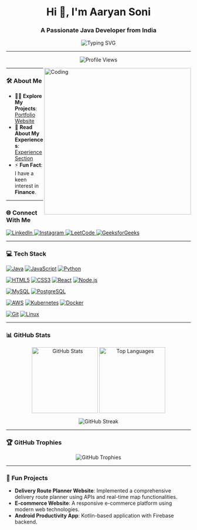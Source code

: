 <h1 align="center">Hi 👋, I'm Aaryan Soni</h1>
<h3 align="center">A Passionate Java Developer from India</h3>

<p align="center">
  <img src="https://readme-typing-svg.demolab.com?font=Fira+Code&size=24&pause=1000&color=0078D7&center=true&width=500&lines=Java+Enthusiast+%7C+Cloud+Computing;Love+to+Explore+and+Learn+New+Technologies;Welcome+to+my+GitHub+Universe!" alt="Typing SVG">
</p>

---

<p align="center">
  <img src="https://komarev.com/ghpvc/?username=aaryann20&label=Profile%20Views&color=0e75b6&style=flat" alt="Profile Views" />
</p>

<img align="right" alt="Coding" width="400" src="https://final-fortfolio-website.vercel.app/about-pic.png" />

---

### 🛠 **About Me**
- 👨‍💻 **Explore My Projects**: [Portfolio Website](https://final-fortfolio-website.vercel.app/#experience)  
- 📄 **Read About My Experiences**: [Experience Section](https://final-fortfolio-website.vercel.app/#experience)  
- ⚡ **Fun Fact**: I have a keen interest in **Finance**.

---

### 🌐 **Connect With Me**
<p align="left">
  <a href="https://www.linkedin.com/in/aaryan-soni2004/" target="_blank">
    <img src="https://img.shields.io/badge/LinkedIn-0077B5?style=for-the-badge&logo=linkedin&logoColor=white" alt="LinkedIn"/>
  </a>
  <a href="https://instagram.com/aaryannn20" target="_blank">
    <img src="https://img.shields.io/badge/Instagram-E4405F?style=for-the-badge&logo=instagram&logoColor=white" alt="Instagram"/>
  </a>
  <a href="https://www.leetcode.com/soniaaryan2020" target="_blank">
    <img src="https://img.shields.io/badge/-LeetCode-FFA116?style=for-the-badge&logo=LeetCode&logoColor=black" alt="LeetCode"/>
  </a>
  <a href="https://auth.geeksforgeeks.org/user/soniaaryxiq7" target="_blank">
    <img src="https://img.shields.io/badge/GeeksforGeeks-298D46?style=for-the-badge&logo=geeksforgeeks&logoColor=white" alt="GeeksforGeeks"/>
  </a>
</p>

---

### 💻 **Tech Stack**
<p align="left">
  <!-- Programming Languages -->
  <a href="https://www.java.com" target="_blank"><img src="https://img.shields.io/badge/Java-ED8B00?style=for-the-badge&logo=openjdk&logoColor=white" alt="Java"/></a>
  <a href="https://developer.mozilla.org/en-US/docs/Web/JavaScript" target="_blank"><img src="https://img.shields.io/badge/JavaScript-F7DF1E?style=for-the-badge&logo=javascript&logoColor=black" alt="JavaScript"/></a>
  <a href="https://www.python.org" target="_blank"><img src="https://img.shields.io/badge/Python-3776AB?style=for-the-badge&logo=python&logoColor=white" alt="Python"/></a>
  
  <!-- Web Development -->
  <a href="https://www.w3.org/html/" target="_blank"><img src="https://img.shields.io/badge/HTML5-E34F26?style=for-the-badge&logo=html5&logoColor=white" alt="HTML5"/></a>
  <a href="https://www.w3schools.com/css/" target="_blank"><img src="https://img.shields.io/badge/CSS3-1572B6?style=for-the-badge&logo=css3&logoColor=white" alt="CSS3"/></a>
  <a href="https://reactjs.org/" target="_blank"><img src="https://img.shields.io/badge/React-20232A?style=for-the-badge&logo=react&logoColor=61DAFB" alt="React"/></a>
  <a href="https://nodejs.org" target="_blank"><img src="https://img.shields.io/badge/Node.js-339933?style=for-the-badge&logo=nodedotjs&logoColor=white" alt="Node.js"/></a>
  
  <!-- Databases -->
  <a href="https://www.mysql.com/" target="_blank"><img src="https://img.shields.io/badge/MySQL-4479A1?style=for-the-badge&logo=mysql&logoColor=white" alt="MySQL"/></a>
  <a href="https://www.postgresql.org" target="_blank"><img src="https://img.shields.io/badge/PostgreSQL-4169E1?style=for-the-badge&logo=postgresql&logoColor=white" alt="PostgreSQL"/></a>
  
  <!-- Cloud & DevOps -->
  <a href="https://aws.amazon.com" target="_blank"><img src="https://img.shields.io/badge/AWS-232F3E?style=for-the-badge&logo=amazonaws&logoColor=white" alt="AWS"/></a>
   <a href="https://kubernetes.io/" target="_blank"><img src="https://img.shields.io/badge/Kubernetes-326CE5?style=for-the-badge&logo=kubernetes&logoColor=white" alt="Kubernetes"/></a>
  <a href="https://www.docker.com/" target="_blank"><img src="https://img.shields.io/badge/Docker-2496ED?style=for-the-badge&logo=docker&logoColor=white" alt="Docker"/></a>
  
  <!-- Tools -->
  <a href="https://git-scm.com/" target="_blank"><img src="https://img.shields.io/badge/Git-F05032?style=for-the-badge&logo=git&logoColor=white" alt="Git"/></a>
  <a href="https://www.linux.org/" target="_blank"><img src="https://img.shields.io/badge/Linux-FCC624?style=for-the-badge&logo=linux&logoColor=black" alt="Linux"/></a>
</p>

---

### 📊 **GitHub Stats**
<p align="center">
  <img align="center" src="https://github-readme-stats.vercel.app/api?username=aaryann20&show_icons=true&locale=en&theme=radical" alt="GitHub Stats" height="180" />
  <img align="center" src="https://github-readme-stats.vercel.app/api/top-langs/?username=aaryann20&layout=compact&theme=radical&hide=html,css" alt="Top Languages" height="180" />
</p>
<p align="center">
  <img align="center" src="https://github-readme-streak-stats.herokuapp.com/?user=aaryann20&theme=radical" alt="GitHub Streak" />
</p>

---

### 🏆 **GitHub Trophies**
<p align="center">
  <img src="https://github-profile-trophy.vercel.app/?username=aaryann20&theme=radical&no-frame=true&row=1&column=7" alt="GitHub Trophies" />
</p>

---

### 🎯 **Fun Projects**
- **Delivery Route Planner Website**: Implemented a comprehensive delivery route planner using APIs and real-time map functionalities.
- **E-commerce Website**: A responsive e-commerce platform using modern web technologies.
- **Android Productivity App**: Kotlin-based application with Firebase backend.
